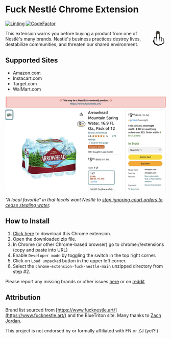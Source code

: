 # Fuck Nestlé Chrome Extension

[![Linting](https://github.com/hbmartin/chrome-extension-fuck-nestle/actions/workflows/linting.yml/badge.svg)](https://github.com/hbmartin/chrome-extension-fuck-nestle/actions/workflows/linting.yml)
[![CodeFactor](https://www.codefactor.io/repository/github/hbmartin/chrome-extension-fuck-nestle/badge)](https://www.codefactor.io/repository/github/hbmartin/chrome-extension-fuck-nestle)

<img src="assets/icons/icon48.png" alt="Icon" align="right">

This extension warns you before buying a product from one of Nestlé's many brands. Nestlé's business practices destroy lives, destabilize communities, and threaten our shared environment.

## Supported Sites

- Amazon.com
- Instacart.com
- Target.com
- WalMart.com

<picture>
  <img alt="Screenshot of Nestle product on Amazon.com" src="assets/screenshots/arrowhead.jpg">
</picture>

_"A local favorite" in that locals want Nestlé to [stop ignoring court orders to cease stealing water](https://www.latimes.com/environment/story/2024-08-07/arrowhead-bottled-water-permit)._

## How to Install

1. [Click here](https://github.com/hbmartin/chrome-extension-fuck-nestle/archive/refs/heads/main.zip) to download this Chrome extension.
2. Open the downloaded zip file.
3. In Chrome (or other Chrome-based browser) go to chrome://extensions (copy and paste into URL)
4. Enable `Developer mode` by toggling the switch in the top right corner.
5. Click on `Load unpacked` button in the upper left corner.
6. Select the `chrome-extension-fuck-nestle-main` unzipped directory from step #2.

Please report any missing brands or other issues [here](https://github.com/hbmartin/chrome-extension-fuck-nestle/issues) or on [reddit](https://www.reddit.com/r/FuckNestle/comments/1fg4fn9/a_chrome_extension_to_warn_you_before_buying_a/)

## Attribution

Brand list sourced from [https://www.fucknestle.art/](https://www.fucknestle.art/) and the BlueTriton site. Many thanks to [Zach Jordan](https://www.zachjordan.io/).

This project is not endorsed by or formally affiliated with FN or ZJ (yet?!)
